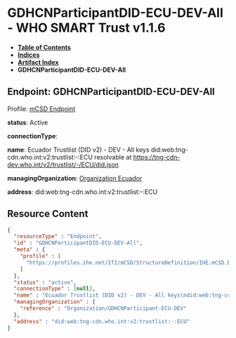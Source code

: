# GDHCNParticipantDID-ECU-DEV-All - WHO SMART Trust v1.1.6

* [**Table of Contents**](toc.md)
* [**Indices**](indices.md)
* [**Artifact Index**](artifacts.md)
* **GDHCNParticipantDID-ECU-DEV-All**

## Endpoint: GDHCNParticipantDID-ECU-DEV-All

Profile: [mCSD Endpoint](https://profiles.ihe.net/ITI/mCSD/4.0.0/StructureDefinition-IHE.mCSD.Endpoint.html)

**status**: Active

**connectionType**: 

**name**: Ecuador Trustlist (DID v2) - DEV - All keys did:web:tng-cdn.who.int:v2:trustlist:-:ECU resolvable at https://tng-cdn-dev.who.int/v2/trustlist/-/ECU/did.json

**managingOrganization**: [Organization Ecuador](Organization-GDHCNParticipant-ECU-DEV.md)

**address**: did:web:tng-cdn.who.int:v2:trustlist:-:ECU



## Resource Content

```json
{
  "resourceType" : "Endpoint",
  "id" : "GDHCNParticipantDID-ECU-DEV-All",
  "meta" : {
    "profile" : [
      "https://profiles.ihe.net/ITI/mCSD/StructureDefinition/IHE.mCSD.Endpoint"
    ]
  },
  "status" : "active",
  "connectionType" : [null],
  "name" : "Ecuador Trustlist (DID v2) - DEV - All keys\ndid:web:tng-cdn.who.int:v2:trustlist:-:ECU\nresolvable at https://tng-cdn-dev.who.int/v2/trustlist/-/ECU/did.json",
  "managingOrganization" : {
    "reference" : "Organization/GDHCNParticipant-ECU-DEV"
  },
  "address" : "did:web:tng-cdn.who.int:v2:trustlist:-:ECU"
}

```
